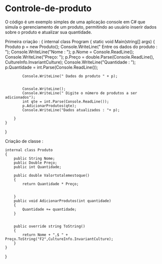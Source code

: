 # Controle-de-produto
O código é um exemplo simples de uma aplicação console em C# que simula o gerenciamento de um produto, permitindo ao usuário inserir dados sobre o produto e atualizar sua quantidade.


Primeira criação : 
{
    internal class Program
    {
        static void Main(string[] args)
        {
            Produto p = new Produto();
            Console.WriteLine(" Entre os dados do produto : ");
            Console.WriteLine("Nome : ");
            p.Nome = Console.ReadLine();
            Console.WriteLine("Preço: ");
            p.Preço = double.Parse(Console.ReadLine(), CultureInfo.InvariantCulture);
            Console.WriteLine("Quantidade : ");
            p.Quantidade = int.Parse(Console.ReadLine());

            Console.WriteLine(" Dados do produto " + p);


            Console.WriteLine();
            Console.WriteLine(" Digite o número de produtos a ser adicionados");
            int qte = int.Parse(Console.ReadLine());
            p.AdicionarProdutos(qte);
            Console.WriteLine("Dados atualizados : "+ p);

        }
    }
}

Criação de classe : 

    internal class Produto
    {
        public String Nome;
        public Double Preço;
        public int Quantidade;

        public double Valortotalemestoque()
        {
            return Quantidade * Preço;


        }
        public void AdicionarProdutos(int quantidade)
        {
            Quantidade += quantidade;
        }
                    

        public override string ToString()
        {
            return Nome + ",$ " + Preço.ToString("F2",CultureInfo.InvariantCulture);
        }
    }
}

